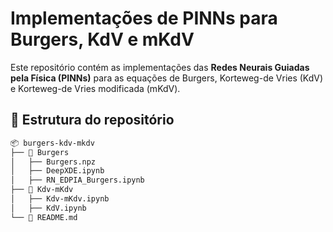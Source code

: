 # Implementações de PINNs para Burgers, KdV e mKdV  

Este repositório contém as implementações das **Redes Neurais Guiadas pela Física (PINNs)** para as equações de Burgers, Korteweg-de Vries (KdV) e Korteweg-de Vries modificada (mKdV).  

## 📂 Estrutura do repositório  
```bash
📦 burgers-kdv-mkdv
├── 📁 Burgers
│   ├── Burgers.npz
│   ├── DeepXDE.ipynb
│   ├── RN_EDPIA_Burgers.ipynb
├── 📁 Kdv-mKdv
│   ├── Kdv-mKdv.ipynb
│   ├── KdV.ipynb
└── 📄 README.md
